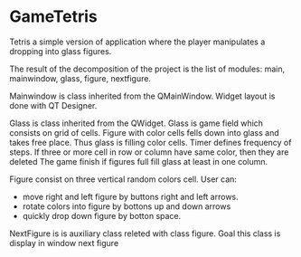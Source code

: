 # GameTetris
Tetris a simple version of application where the player manipulates a dropping into glass figures.

The result of the decomposition of the project is the list of modules: main, mainwindow, glass, figure, nextfigure.

Mainwindow is class inherited from the QMainWindow. Widget layout is done with QT Designer.

Glass  is class inherited from the QWidget. Glass is game field which consists on grid of cells. 
Figure with color cells fells down into glass and takes free place. Thus glass is filling color cells.
Timer defines frequency of steps. If three or more cell in row or column have same color, then they are deleted
The game finish if figures full fill glass at least in one column.

Figure consist on three vertical random colors cell. User can:
 - move right and left figure by buttons right and left arrows.
 - rotate colors into figure by bottons up and down arrows
 - quickly drop down figure by botton space.

NextFigure is is auxiliary class releted with class figure. Goal this class is display in window next figure
